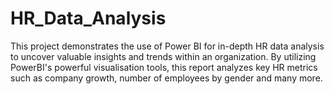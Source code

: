# HR_Data_Analysis
This project demonstrates the use of Power BI for in-depth HR data analysis to uncover valuable insights and trends within an organization. By utilizing PowerBI's powerful visualisation tools, this report  analyzes key HR metrics such as company growth, number of employees by gender and many more.


